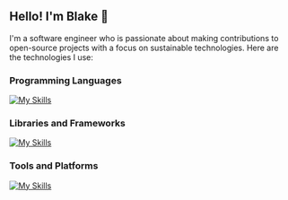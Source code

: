 ## Hello! I'm Blake 👋

<p>I'm a software engineer who is passionate about making contributions to open-source projects with a focus on sustainable technologies. Here are the technologies I use: </p>

### Programming Languages
[![My Skills](https://skillicons.dev/icons?i=js,ts,python,graphql,postgres,sqlite,swift,html,css,powershell&perline=5)](https://skillicons.dev)

### Libraries and Frameworks
[![My Skills](https://skillicons.dev/icons?i=react,redux,jest,flask,nodejs,express,tailwind,materialui,bootstrap,sass&perline=5)](https://skillicons.dev)

### Tools and Platforms
[![My Skills](https://skillicons.dev/icons?i=git,docker,aws,django,netlify,sequelize,figma,blender,gcp,azure&perline=5)](https://skillicons.dev)
